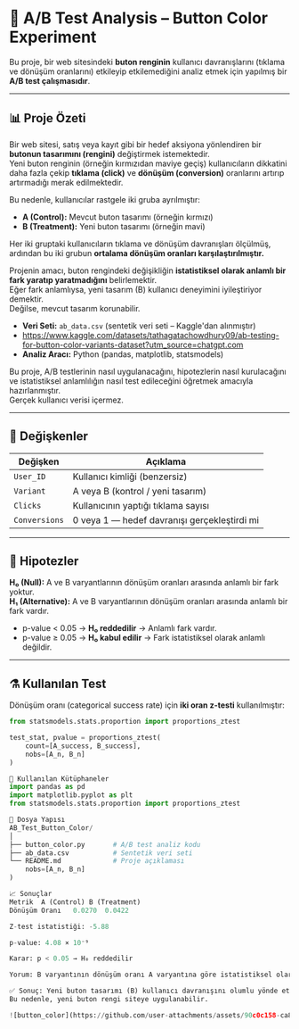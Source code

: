 # 🎯 A/B Test Analysis – Button Color Experiment

Bu proje, bir web sitesindeki **buton renginin** kullanıcı davranışlarını (tıklama ve dönüşüm oranlarını) etkileyip etkilemediğini analiz etmek için yapılmış bir **A/B test çalışmasıdır**.

---

## 📊 Proje Özeti

Bir web sitesi, satış veya kayıt gibi bir hedef aksiyona yönlendiren bir **butonun tasarımını (rengini)** değiştirmek istemektedir.  
Yeni buton renginin (örneğin kırmızıdan maviye geçiş) kullanıcıların dikkatini daha fazla çekip **tıklama (click)** ve **dönüşüm (conversion)** oranlarını artırıp artırmadığı merak edilmektedir.

Bu nedenle, kullanıcılar rastgele iki gruba ayrılmıştır:

- **A (Control):** Mevcut buton tasarımı (örneğin kırmızı)
- **B (Treatment):** Yeni buton tasarımı (örneğin mavi)

Her iki gruptaki kullanıcıların tıklama ve dönüşüm davranışları ölçülmüş, ardından bu iki grubun **ortalama dönüşüm oranları karşılaştırılmıştır.**

Projenin amacı, buton rengindeki değişikliğin **istatistiksel olarak anlamlı bir fark yaratıp yaratmadığını** belirlemektir.  
Eğer fark anlamlıysa, yeni tasarım (B) kullanıcı deneyimini iyileştiriyor demektir.  
Değilse, mevcut tasarım korunabilir.

- **Veri Seti:** `ab_data.csv` (sentetik veri seti – Kaggle'dan alınmıştır)
-  https://www.kaggle.com/datasets/tathagatachowdhury09/ab-testing-for-button-color-variants-dataset?utm_source=chatgpt.com
- **Analiz Aracı:** Python (pandas, matplotlib, statsmodels)  

Bu proje, A/B testlerinin nasıl uygulanacağını, hipotezlerin nasıl kurulacağını ve istatistiksel anlamlılığın nasıl test edileceğini öğretmek amacıyla hazırlanmıştır.  
Gerçek kullanıcı verisi içermez.

---

## 🧮 Değişkenler

| Değişken | Açıklama |
|-----------|-----------|
| `User_ID` | Kullanıcı kimliği (benzersiz) |
| `Variant` | A veya B (kontrol / yeni tasarım) |
| `Clicks` | Kullanıcının yaptığı tıklama sayısı |
| `Conversions` | 0 veya 1 — hedef davranışı gerçekleştirdi mi |

---

## 🧠 Hipotezler

**H₀ (Null):** A ve B varyantlarının dönüşüm oranları arasında anlamlı bir fark yoktur.  
**H₁ (Alternative):** A ve B varyantlarının dönüşüm oranları arasında anlamlı bir fark vardır.

- p-value < 0.05 → **H₀ reddedilir** → Anlamlı fark vardır.  
- p-value ≥ 0.05 → **H₀ kabul edilir** → Fark istatistiksel olarak anlamlı değildir.

---

## ⚗️ Kullanılan Test

Dönüşüm oranı (categorical success rate) için **iki oran z-testi** kullanılmıştır:

```python
from statsmodels.stats.proportion import proportions_ztest

test_stat, pvalue = proportions_ztest(
    count=[A_success, B_success],
    nobs=[A_n, B_n]
)

🧩 Kullanılan Kütüphaneler
import pandas as pd
import matplotlib.pyplot as plt
from statsmodels.stats.proportion import proportions_ztest

📁 Dosya Yapısı
AB_Test_Button_Color/
│
├── button_color.py       # A/B test analiz kodu
├── ab_data.csv           # Sentetik veri seti
└── README.md             # Proje açıklaması
    nobs=[A_n, B_n]
)

📈 Sonuçlar
Metrik	A (Control)	B (Treatment)
Dönüşüm Oranı	0.0270	0.0422

Z-test istatistiği: -5.88

p-value: 4.08 × 10⁻⁹

Karar: p < 0.05 → H₀ reddedilir

Yorum: B varyantının dönüşüm oranı A varyantına göre istatistiksel olarak anlamlı şekilde daha yüksektir.

✅ Sonuç: Yeni buton tasarımı (B) kullanıcı davranışını olumlu yönde etkilemiştir.
Bu nedenle, yeni buton rengi siteye uygulanabilir.

![button_color](https://github.com/user-attachments/assets/90c0c158-ca8d-4705-85c5-85ef594db015)


